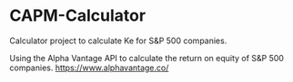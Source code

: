 # CAPM-Calculator
Calculator project to calculate Ke for S&amp;P 500 companies.

Using the Alpha Vantage API to calculate the return on equity of S&P 500 companies. 
https://www.alphavantage.co/
